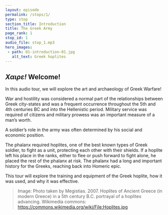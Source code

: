 ```yaml
---
layout: episode
permalink: /stops/1/
type: stop
section_title: Introduction
title: The Greek Army 
page_rank: 1
stop_id: 1
audio_file: stop_1.mp3
hero_images:
 - path: 01-introduction-01.jpg
   alt_text: Greek hoplites
---
```


## <i>Χαιρε!</i> Welcome! 
In this audio tour, we will explore the art and archaeology of Greek Warfare! 

War and hostility was considered a normal part of the relationships between Greek city-states and was a frequent occurrence throughout the 5th and 4th centuries BC and into the Hellenistic period. Military service was required of citizens and military prowess was an important measure of a man’s worth. 

A soldier’s role in the army was often determined by his social and economic position. 

The phalanx required hoplites, one of the best known types of Greek soldier, to fight as a unit, protecting each other with their shields. If a hoplite left his place in the ranks, either to flee or push forward to fight alone, he placed the rest of the phalanx at risk. The phalanx had a long and important history for the Greeks, reaching back into Homeric epic. 

This tour will explore the training and equipment of the Greek hoplite, how it was used, and why it was effective.

> Image: Photo taken by Megistias. 2007. Hoplites of Ancient Greece (in modern Greece) in a 5th century B.C. portrayal of a hoplites advancing. Wikimedia commons: https://commons.wikimedia.org/wiki/File:Hoplites.jpg
 
